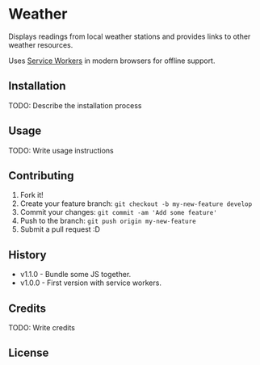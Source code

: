 # Weather

Displays readings from local weather stations and provides links to other weather resources.

Uses [Service Workers](https://developers.google.com/web/fundamentals/getting-started/primers/service-workers) in modern browsers for offline support.

## Installation

TODO: Describe the installation process

## Usage

TODO: Write usage instructions

## Contributing

1. Fork it!
2. Create your feature branch: `git checkout -b my-new-feature develop`
3. Commit your changes: `git commit -am 'Add some feature'`
4. Push to the branch: `git push origin my-new-feature`
5. Submit a pull request :D

## History

* v1.1.0 - Bundle some JS together.
* v1.0.0 - First version with service workers.

## Credits

TODO: Write credits

## License
